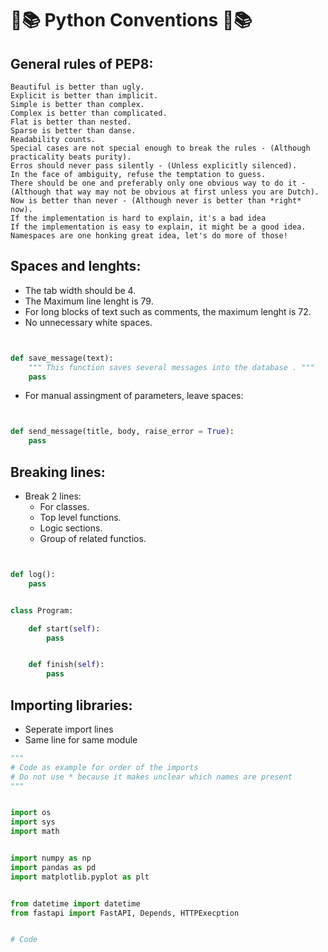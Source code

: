 # 🐍📚 Python Conventions 🐍📚

## General rules of PEP8:

```
Beautiful is better than ugly.
Explicit is better than implicit.
Simple is better than complex.
Complex is better than complicated.
Flat is better than nested.
Sparse is better than danse.
Readability counts.
Special cases are not special enough to break the rules - (Although practicality beats purity).
Erros should never pass silently - (Unless explicitly silenced).
In the face of ambiguity, refuse the temptation to guess.
There should be one and preferably only one obvious way to do it - (Although that way may not be obvious at first unless you are Dutch).
Now is better than never - (Although never is better than *right* now).
If the implementation is hard to explain, it's a bad idea
If the implementation is easy to explain, it might be a good idea.
Namespaces are one honking great idea, let's do more of those!
```

## Spaces and lenghts:

- The tab width should be 4.
- The Maximum line lenght is 79.
- For long blocks of text such as comments, the maximum lenght is 72.
- No unnecessary white spaces.

```python


def save_message(text):
    """ This function saves several messages into the database . """
    pass

```

- For manual assingment of parameters, leave spaces:

```python


def send_message(title, body, raise_error = True):
    pass

```


## Breaking lines:

- Break 2 lines:
  - For classes.
  - Top level functions.
  - Logic sections.
  - Group of related functios.

```python


def log():
    pass


class Program:

    def start(self):
        pass


    def finish(self):
        pass


```

## Importing libraries:

- Seperate import lines
- Same line for same module

```python
"""
# Code as example for order of the imports
# Do not use * because it makes unclear which names are present
"""


import os
import sys
import math


import numpy as np
import pandas as pd
import matplotlib.pyplot as plt


from datetime import datetime
from fastapi import FastAPI, Depends, HTTPExecption  


# Code

```
